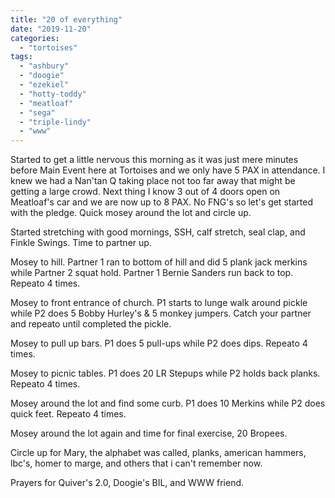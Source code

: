 ```yaml
---
title: "20 of everything"
date: "2019-11-20"
categories: 
  - "tortoises"
tags: 
  - "ashbury"
  - "doogie"
  - "ezekiel"
  - "hotty-toddy"
  - "meatloaf"
  - "sega"
  - "triple-lindy"
  - "www"
---
```


Started to get a little nervous this morning as it was just mere minutes before Main Event here at Tortoises and we only have 5 PAX in attendance. I knew we had a Nan'tan Q taking place not too far away that might be getting a large crowd. Next thing I know 3 out of 4 doors open on Meatloaf's car and we are now up to 8 PAX. No FNG's so let's get started with the pledge. Quick mosey around the lot and circle up.

Started stretching with good mornings, SSH, calf stretch, seal clap, and Finkle Swings. Time to partner up.

Mosey to hill. Partner 1 ran to bottom of hill and did 5 plank jack merkins while Partner 2 squat hold. Partner 1 Bernie Sanders run back to top. Repeato 4 times.

Mosey to front entrance of church. P1 starts to lunge walk around pickle while P2 does 5 Bobby Hurley's & 5 monkey jumpers. Catch your partner and repeato until completed the pickle.

Mosey to pull up bars. P1 does 5 pull-ups while P2 does dips. Repeato 4 times.

Mosey to picnic tables. P1 does 20 LR Stepups while P2 holds back planks. Repeato 4 times.

Mosey around the lot and find some curb. P1 does 10 Merkins while P2 does quick feet. Repeato 4 times.

Mosey around the lot again and time for final exercise, 20 Bropees.

Circle up for Mary, the alphabet was called, planks, american hammers, lbc's, homer to marge, and others that i can't remember now.

Prayers for Quiver's 2.0, Doogie's BIL, and WWW friend.
